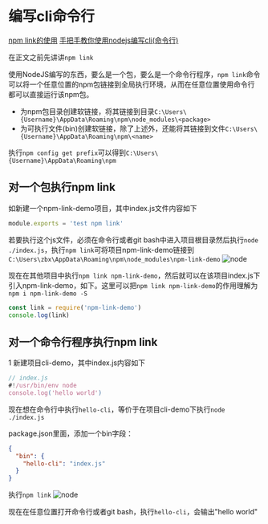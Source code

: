 # 编写cli命令行

[npm link的使用](https://www.jianshu.com/p/aaa7db89a5b2)
[手把手教你使用nodejs编写cli(命令行)](https://www.jianshu.com/p/095c968d406f)

在正文之前先讲讲`npm link`

使用NodeJS编写的东西，要么是一个包，要么是一个命令行程序，`npm link`命令可以将一个任意位置的npm包链接到全局执行环境，从而在任意位置使用命令行都可以直接运行该npm包。

- 为npm包目录创建软链接，将其链接到目录`C:\Users\{Username}\AppData\Roaming\npm\node_modules\<package>`
- 为可执行文件(bin)创建软链接，除了上述外，还能将其链接到文件`C:\Users\{Username}\AppData\Roaming\npm\<name>`

执行`npm config get prefix`可以得到`C:\Users\{Username}\AppData\Roaming\npm`

## 对一个包执行npm link

如新建一个npm-link-demo项目，其中index.js文件内容如下

```js
module.exports = 'test npm link'
```

若要执行这个js文件，必须在命令行或者git bash中进入项目根目录然后执行`node ./index.js`，执行`npm link`可将项目npm-link-demo链接到`C:\Users\zbx\AppData\Roaming\npm\node_modules\npm-link-demo`
![node](https://image.newarea.site/20230720/node2.png)

现在在其他项目中执行`npm link npm-link-demo`，然后就可以在该项目index.js下引入npm-link-demo，如下。这里可以把`npm link npm-link-demo`的作用理解为`npm i npm-link-demo -S`

```js
const link = require('npm-link-demo')
console.log(link)
```

## 对一个命令行程序执行npm link

1 新建项目cli-demo，其中index.js内容如下

```js
// index.js
#!/usr/bin/env node
console.log('hello world')
```

现在想在命令行中执行`hello-cli`，等价于在项目cli-demo下执行`node ./index.js`

package.json里面，添加一个bin字段：

```json
{
  "bin": {
    "hello-cli": "index.js"
  }
}
```

执行`npm link`
![node](https://image.newarea.site/20230720/node1.png)

现在在任意位置打开命令行或者git bash，执行`hello-cli`，会输出"hello world"
